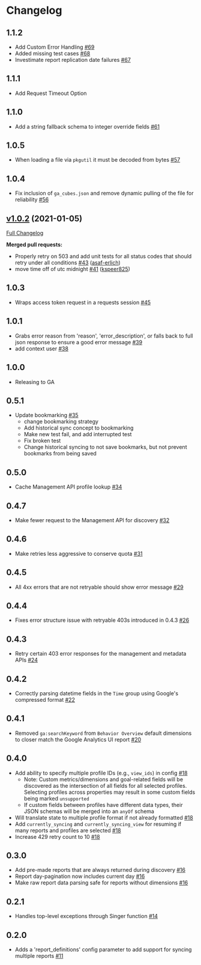# Changelog

## 1.1.2
  * Add Custom Error Handling [#69](https://github.com/singer-io/tap-google-analytics/pull/69)
  * Added missing test cases [#68](https://github.com/singer-io/tap-google-analytics/pull/68)
  * Investimate report replication date failures [#67](https://github.com/singer-io/tap-google-analytics/pull/67)

## 1.1.1
  * Add Request Timeout Option

## 1.1.0
  * Add a string fallback schema to integer override fields [#61](https://github.com/singer-io/tap-google-analytics/pull/61)

## 1.0.5
  * When loading a file via `pkgutil` it must be decoded from bytes [#57](https://github.com/singer-io/tap-google-analytics/pull/56)

## 1.0.4
  * Fix inclusion of `ga_cubes.json` and remove dynamic pulling of the file for reliability [#56](https://github.com/singer-io/tap-google-analytics/pull/56)

## [v1.0.2](https://github.com/singer-io/tap-google-analytics/tree/v1.0.2) (2021-01-05)

[Full Changelog](https://github.com/singer-io/tap-google-analytics/compare/v1.0.1...v1.0.2)

**Merged pull requests:**

- Properly retry on 503 and add unit tests for all status codes that should retry under all conditions [\#43](https://github.com/singer-io/tap-google-analytics/pull/43) ([asaf-erlich](https://github.com/asaf-erlich))
- move time off of utc midnight [\#41](https://github.com/singer-io/tap-google-analytics/pull/41) ([kspeer825](https://github.com/kspeer825))

## 1.0.3
  * Wraps access token request in a requests session [#45](https://github.com/singer-io/tap-google-analytics/pull/45)

## 1.0.1
  * Grabs error reason from 'reason', 'error_description', or falls back to full json response to ensure a good error message [#39](https://github.com/singer-io/tap-google-analytics/pull/39)
  * add context user [#38](https://github.com/singer-io/tap-google-analytics/pull/38)

## 1.0.0
  * Releasing to GA

## 0.5.1
  * Update bookmarking [#35](https://github.com/singer-io/tap-google-analytics/pull/35)
    * change bookmarking strategy
    * Add historical sync concept to bookmarking
    * Make new test fail, and add interrupted test
    * Fix broken test
    * Change historical syncing to not save bookmarks, but not prevent bookmarks from being saved

## 0.5.0
  * Cache Management API profile lookup [#34](https://github.com/singer-io/tap-google-analytics/pull/34)

## 0.4.7
  * Make fewer request to the Management API for discovery [#32](https://github.com/singer-io/tap-google-analytics/pull/32)

## 0.4.6
  * Make retries less aggressive to conserve quota [#31](https://github.com/singer-io/tap-google-analytics/pull/31)

## 0.4.5
  * All 4xx errors that are not retryable should show error message [#29](https://github.com/singer-io/tap-google-analytics/pull/29)

## 0.4.4
  * Fixes error structure issue with retryable 403s introduced in 0.4.3 [#26](https://github.com/singer-io/tap-google-analytics/pull/26)

## 0.4.3
  * Retry certain 403 error responses for the management and metadata APIs [#24](https://github.com/singer-io/tap-google-analytics/pull/24)

## 0.4.2
  * Correctly parsing datetime fields in the `Time` group using Google's compressed format [#22](https://github.com/singer-io/tap-google-analytics/pull/22)

## 0.4.1
  * Removed `ga:searchKeyword` from `Behavior Overview` default dimensions to closer match the Google Analytics UI report [#20](https://github.com/singer-io/tap-google-analytics/pull/20)

## 0.4.0
  * Add ability to specify multiple profile IDs (e.g., `view_ids`) in config [#18](https://github.com/singer-io/tap-google-analytics/pull/18)
    * Note: Custom metrics/dimensions and goal-related fields will be discovered as the intersection of all fields for all selected profiles. Selecting profiles across properties may result in some custom fields being marked `unsupported`
    * If custom fields between profiles have different data types, their JSON schemas will be merged into an `anyOf` schema
  * Will translate state to multiple profile format if not already formatted [#18](https://github.com/singer-io/tap-google-analytics/pull/18)
  * Add `currently_syncing` and `currently_syncing_view` for resuming if many reports and profiles are selected [#18](https://github.com/singer-io/tap-google-analytics/pull/18)
  * Increase 429 retry count to 10 [#18](https://github.com/singer-io/tap-google-analytics/pull/18)

## 0.3.0
  * Add pre-made reports that are always returned during discovery [#16](https://github.com/singer-io/tap-google-analytics/pull/16)
  * Report day-pagination now includes current day [#16](https://github.com/singer-io/tap-google-analytics/pull/16)
  * Make raw report data parsing safe for reports without dimensions [#16](https://github.com/singer-io/tap-google-analytics/pull/16)

## 0.2.1
  * Handles top-level exceptions through Singer function [#14](https://github.com/singer-io/tap-google-analytics/pull/11)

## 0.2.0
  * Adds a 'report_definitions' config parameter to add support for syncing multiple reports [#11](https://github.com/singer-io/tap-google-analytics/pull/11)
